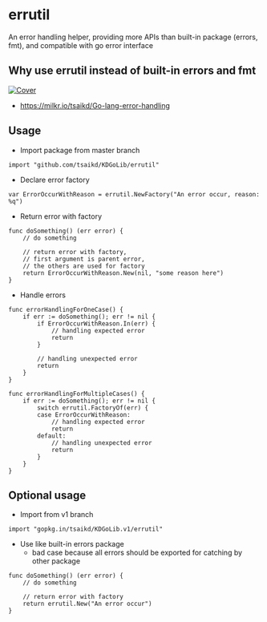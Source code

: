 errutil
=======

An error handling helper, providing more APIs than built-in package (errors, fmt), and compatible with go error interface

## Why use errutil instead of built-in errors and fmt

[![Cover](https://storage.googleapis.com/gcs.milkr.io/topic/255/cover/ea703e50df3a438da92e2f402358c96d37c5c39a)](https://milkr.io/tsaikd/Go-lang-error-handling)

* https://milkr.io/tsaikd/Go-lang-error-handling

## Usage

* Import package from master branch

```
import "github.com/tsaikd/KDGoLib/errutil"
```

* Declare error factory

```
var ErrorOccurWithReason = errutil.NewFactory("An error occur, reason: %q")
```

* Return error with factory

```
func doSomething() (err error) {
	// do something

	// return error with factory,
	// first argument is parent error,
	// the others are used for factory
	return ErrorOccurWithReason.New(nil, "some reason here")
}
```

* Handle errors

```
func errorHandlingForOneCase() {
	if err := doSomething(); err != nil {
		if ErrorOccurWithReason.In(err) {
			// handling expected error
			return
		}

		// handling unexpected error
		return
	}
}
```

```
func errorHandlingForMultipleCases() {
	if err := doSomething(); err != nil {
		switch errutil.FactoryOf(err) {
		case ErrorOccurWithReason:
			// handling expected error
			return
		default:
			// handling unexpected error
			return
		}
	}
}
```

## Optional usage

* Import from v1 branch

```
import "gopkg.in/tsaikd/KDGoLib.v1/errutil"
```

* Use like built-in errors package
  * bad case because all errors should be exported for catching by other package

```
func doSomething() (err error) {
	// do something

	// return error with factory
	return errutil.New("An error occur")
}
```
